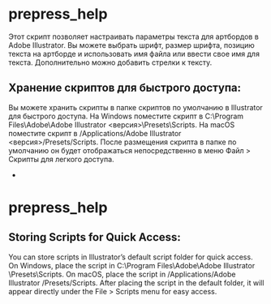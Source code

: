 # prepress_help

Этот скрипт позволяет настраивать параметры текста для артбордов в Adobe Illustrator.
Вы можете выбрать шрифт, размер шрифта, позицию текста на артборде и использовать имя файла или ввести свое имя для текста. Дополнительно можно добавить стрелки к тексту.


## Хранение скриптов для быстрого доступа:

Вы можете хранить скрипты в папке скриптов по умолчанию в Illustrator для быстрого доступа.
На Windows поместите скрипт в C:\Program Files\Adobe\Adobe Illustrator <версия>\Presets\Scripts.
На macOS поместите скрипт в /Applications/Adobe Illustrator <версия>/Presets/Scripts.
После размещения скрипта в папке по умолчанию он будет отображаться непосредственно в меню Файл > Скрипты для легкого доступа.

-
# prepress_help

## Storing Scripts for Quick Access:

You can store scripts in Illustrator’s default script folder for quick access.
On Windows, place the script in C:\Program Files\Adobe\Adobe Illustrator <version>\Presets\Scripts.
On macOS, place the script in /Applications/Adobe Illustrator <version>/Presets/Scripts.
After placing the script in the default folder, it will appear directly under the File > Scripts menu for easy access.
